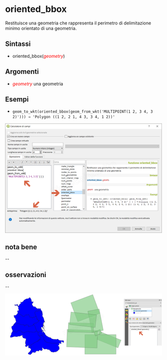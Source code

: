 # oriented_bbox

Restituisce una geometria che rappresenta il perimetro di delimitazione minimo orientato di una geometria.

## Sintassi

- oriented_bbox(_<span style="color:red;">geometry</span>_) 

## Argomenti

* _<span style="color:red;">geometry</span>_ una geometria

## Esempi

* `geom_to_wkt(oriented_bbox(geom_from_wkt('MULTIPOINT(1 2, 3 4, 3 2)'))) → 'Polygon ((1 2, 2 1, 4 3, 3 4, 1 2))'`

![](../../img/geometria/oriented_bbox/oriented_bbox1.png)

## nota bene

--

## osservazioni

--

![](../../img/geometria/oriented_bbox/oriented_bbox2.png)